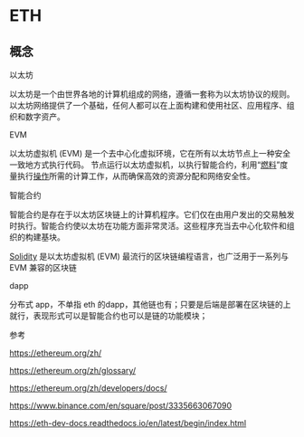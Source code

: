 # ETH

## 概念

以太坊

以太坊是一个由世界各地的计算机组成的网络，遵循一套称为以太坊协议的规则。以太坊网络提供了一个基础，任何人都可以在上面构建和使用社区、应用程序、组织和数字资产。

EVM

以太坊虚拟机 (EVM) 是一个去中心化虚拟环境，它在所有以太坊节点上一种安全一致地方式执行代码。 节点运行以太坊虚拟机，以执行智能合约，利用“[燃料](https://ethereum.org/zh/gas/)”度量执行[操作](https://ethereum.org/zh/developers/docs/evm/opcodes/)所需的计算工作，从而确保高效的资源分配和网络安全性。

智能合约

智能合约是存在于以太坊区块链上的计算机程序。它们仅在由用户发出的交易触发时执行。智能合约使以太坊在功能方面非常灵活。这些程序充当去中心化软件和组织的构建基块。

[Solidity](https://soliditylang.org/) 是以太坊虚拟机 (EVM) 最流行的区块链编程语言，也广泛用于一系列与 EVM 兼容的区块链

dapp

分布式 app，不单指 eth 的dapp，其他链也有；只要是后端是部署在区块链的上就行，表现形式可以是智能合约也可以是链的功能模块；



参考

https://ethereum.org/zh/

https://ethereum.org/zh/glossary/

https://ethereum.org/zh/developers/docs/

https://www.binance.com/en/square/post/3335663067090

https://eth-dev-docs.readthedocs.io/en/latest/begin/index.html









